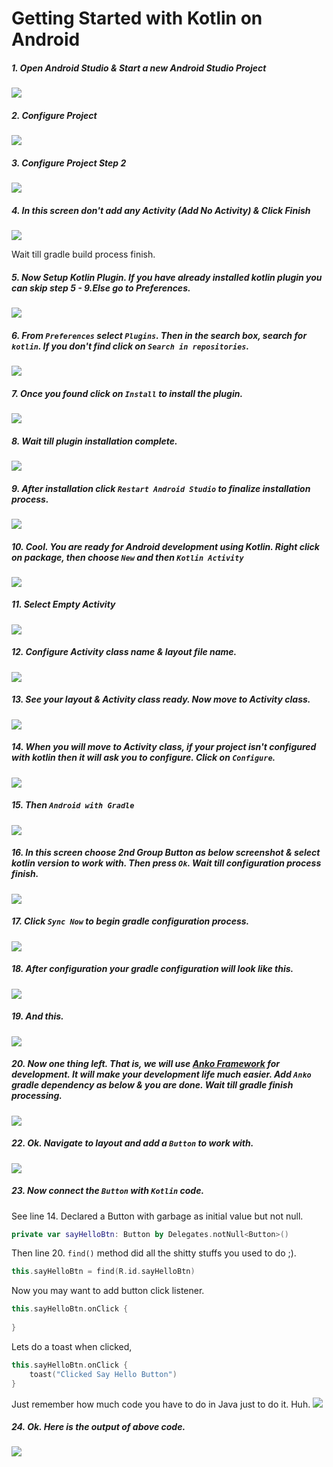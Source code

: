 # Getting Started with Kotlin on Android

##### 1. Open Android Studio & Start a new Android Studio Project
![](https://raw.githubusercontent.com/s4kibs4mi/KotlinSchool/master/src/main/resources/images/en/begin_step_1.png)

##### 2. Configure Project
![](https://raw.githubusercontent.com/s4kibs4mi/KotlinSchool/master/src/main/resources/images/en/begin_step_2.png)

##### 3. Configure Project Step 2
![](https://raw.githubusercontent.com/s4kibs4mi/KotlinSchool/master/src/main/resources/images/en/begin_step_3.png)

##### 4. In this screen don't add any Activity (Add No Activity) & Click Finish
![](https://raw.githubusercontent.com/s4kibs4mi/KotlinSchool/master/src/main/resources/images/en/begin_step_4.png)

Wait till gradle build process finish.

##### 5. Now Setup Kotlin Plugin. If you have already installed kotlin plugin you can skip step 5 - 9.Else go to Preferences.
![](https://raw.githubusercontent.com/s4kibs4mi/KotlinSchool/master/src/main/resources/images/en/begin_step_5.png)

##### 6. From `Preferences` select `Plugins`. Then in the search box, search for `kotlin`. If you don't find click on `Search in repositories`.
![](https://raw.githubusercontent.com/s4kibs4mi/KotlinSchool/master/src/main/resources/images/en/begin_step_6.png)

##### 7. Once you found click on `Install` to install the plugin.
![](https://raw.githubusercontent.com/s4kibs4mi/KotlinSchool/master/src/main/resources/images/en/begin_step_7.png)

##### 8. Wait till plugin installation complete.
![](https://raw.githubusercontent.com/s4kibs4mi/KotlinSchool/master/src/main/resources/images/en/begin_step_8.png)

##### 9. After installation click `Restart Android Studio` to finalize installation process.
![](https://raw.githubusercontent.com/s4kibs4mi/KotlinSchool/master/src/main/resources/images/en/begin_step_9.png)

##### 10. Cool. You are ready for Android development using Kotlin. Right click on package, then choose `New` and then `Kotlin Activity`
![](https://raw.githubusercontent.com/s4kibs4mi/KotlinSchool/master/src/main/resources/images/en/begin_step_10.png)

##### 11. Select Empty Activity
![](https://raw.githubusercontent.com/s4kibs4mi/KotlinSchool/master/src/main/resources/images/en/begin_step_11.png)

##### 12. Configure Activity class name & layout file name.
![](https://raw.githubusercontent.com/s4kibs4mi/KotlinSchool/master/src/main/resources/images/en/begin_step_12.png)

##### 13. See your layout & Activity class ready. Now move to Activity class.
![](https://raw.githubusercontent.com/s4kibs4mi/KotlinSchool/master/src/main/resources/images/en/begin_step_13.png)

##### 14. When you will move to Activity class, if your project isn't configured with kotlin then it will ask you to configure. Click on `Configure`.
![](https://raw.githubusercontent.com/s4kibs4mi/KotlinSchool/master/src/main/resources/images/en/begin_step_14.png)

##### 15. Then `Android with Gradle`
![](https://raw.githubusercontent.com/s4kibs4mi/KotlinSchool/master/src/main/resources/images/en/begin_step_15.png)

##### 16. In this screen choose 2nd Group Button as below screenshot & select kotlin version to work with. Then press `Ok`. Wait till configuration process finish.
![](https://raw.githubusercontent.com/s4kibs4mi/KotlinSchool/master/src/main/resources/images/en/begin_step_16.png)

##### 17. Click `Sync Now` to begin gradle configuration process.
![](https://raw.githubusercontent.com/s4kibs4mi/KotlinSchool/master/src/main/resources/images/en/begin_step_17.png)

##### 18. After configuration your gradle configuration will look like this.
![](https://raw.githubusercontent.com/s4kibs4mi/KotlinSchool/master/src/main/resources/images/en/begin_step_18.png)

##### 19. And this.
![](https://raw.githubusercontent.com/s4kibs4mi/KotlinSchool/master/src/main/resources/images/en/begin_step_19.png)

##### 20. Now one thing left. That is, we will use [Anko Framework](https://github.com/Kotlin/anko) for development. It will make your development life much easier. Add `Anko` gradle dependency as below & you are done. Wait till gradle finish processing.
![](https://raw.githubusercontent.com/s4kibs4mi/KotlinSchool/master/src/main/resources/images/en/begin_step_20.png)

##### 22. Ok. Navigate to layout and add a `Button` to work with.
![](https://raw.githubusercontent.com/s4kibs4mi/KotlinSchool/master/src/main/resources/images/en/begin_step_22.png)

##### 23. Now connect the `Button` with `Kotlin` code.

See line 14. Declared a Button with garbage as initial value but not null.
```kotlin
private var sayHelloBtn: Button by Delegates.notNull<Button>()
```

Then line 20. `find()` method did all the shitty stuffs you used to do ;).
```kotlin
this.sayHelloBtn = find(R.id.sayHelloBtn)
```

Now you may want to add button click listener.
```kotlin
this.sayHelloBtn.onClick {
    
}
```

Lets do a toast when clicked,
```kotlin
this.sayHelloBtn.onClick {
    toast("Clicked Say Hello Button")
}
```
Just remember how much code you have to do in Java just to do it. Huh.
![](https://raw.githubusercontent.com/s4kibs4mi/KotlinSchool/master/src/main/resources/images/en/begin_step_24.png)

##### 24. Ok. Here is the output of above code.
![](https://raw.githubusercontent.com/s4kibs4mi/KotlinSchool/master/src/main/resources/images/en/begin_step_26.jpg)
